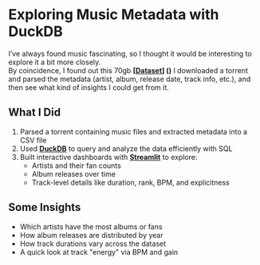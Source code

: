 # Exploring Music Metadata with DuckDB

I’ve always found music fascinating, so I thought it would be interesting to explore it a bit more closely.  
By coincidence, I found out this 70gb **[[Dataset](https://github.com/MusicMoveArr/Datasets)] ()**
I downloaded a torrent and parsed the metadata (artist, album, release date, track info, etc.), and then see what kind of insights I could get from it.

## What I Did
1. Parsed a torrent containing music files and extracted metadata into a CSV file  
2. Used **[DuckDB](https://duckdb.org/)** to query and analyze the data efficiently with SQL
3. Built interactive dashboards with **[Streamlit](https://streamlit.io/)** to explore:
   - Artists and their fan counts  
   - Album releases over time  
   - Track-level details like duration, rank, BPM, and explicitness  

## Some Insights
- Which artists have the most albums or fans  
- How album releases are distributed by year  
- How track durations vary across the dataset  
- A quick look at track "energy" via BPM and gain